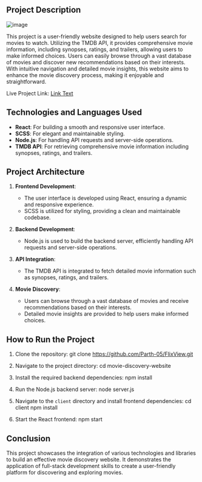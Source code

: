 ## Project Description
![image](https://github.com/Parth-05/FlixView/assets/102514687/ed88c63d-7934-4d40-ad4b-f66d6eb78b34)


This project is a user-friendly website designed to help users search for movies to watch. Utilizing the TMDB API, it provides comprehensive movie information, including synopses, ratings, and trailers, allowing users to make informed choices. Users can easily browse through a vast database of movies and discover new recommendations based on their interests. With intuitive navigation and detailed movie insights, this website aims to enhance the movie discovery process, making it enjoyable and straightforward.

Live Project Link: [Link Text](https://flix-view.vercel.app/)

## Technologies and Languages Used

- **React**: For building a smooth and responsive user interface.
- **SCSS**: For elegant and maintainable styling.
- **Node.js**: For handling API requests and server-side operations.
- **TMDB API**: For retrieving comprehensive movie information including synopses, ratings, and trailers.

## Project Architecture

1. **Frontend Development**:
    - The user interface is developed using React, ensuring a dynamic and responsive experience.
    - SCSS is utilized for styling, providing a clean and maintainable codebase.

2. **Backend Development**:
    - Node.js is used to build the backend server, efficiently handling API requests and server-side operations.

3. **API Integration**:
    - The TMDB API is integrated to fetch detailed movie information such as synopses, ratings, and trailers.

4. **Movie Discovery**:
    - Users can browse through a vast database of movies and receive recommendations based on their interests.
    - Detailed movie insights are provided to help users make informed choices.

## How to Run the Project

1. Clone the repository:
    git clone https://github.com/Parth-05/FlixView.git

2. Navigate to the project directory:
    cd movie-discovery-website

3. Install the required backend dependencies:
    npm install

4. Run the Node.js backend server:
    node server.js

5. Navigate to the `client` directory and install frontend dependencies:
    cd client
    npm install

6. Start the React frontend:
    npm start

## Conclusion

This project showcases the integration of various technologies and libraries to build an effective movie discovery website. It demonstrates the application of full-stack development skills to create a user-friendly platform for discovering and exploring movies.

